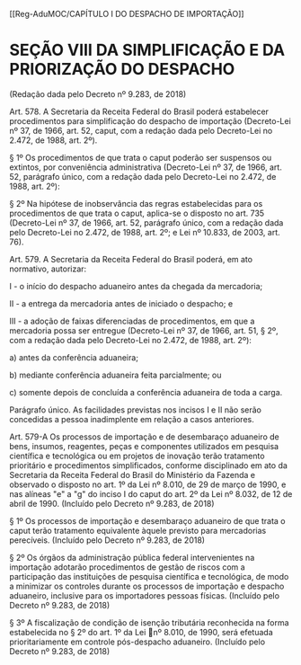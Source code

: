 [[Reg-AduMOC/CAPÍTULO I DO DESPACHO DE IMPORTAÇÃO]]

# SEÇÃO VIII DA SIMPLIFICAÇÃO E DA PRIORIZAÇÃO DO DESPACHO

(Redação dada pelo Decreto nº 9.283, de 2018)

Art. 578. A Secretaria da Receita Federal do Brasil poderá
estabelecer procedimentos para simplificação do despacho
de importação (Decreto-Lei nº 37, de 1966, art. 52, caput,
com a redação dada pelo Decreto-Lei no 2.472, de 1988, art.
2º).

§ 1º Os procedimentos de que trata o caput poderão ser
suspensos ou extintos, por conveniência administrativa
(Decreto-Lei nº 37, de 1966, art. 52, parágrafo único, com a
redação dada pelo Decreto-Lei no 2.472, de 1988, art. 2º):

§ 2º Na hipótese de inobservância das regras estabelecidas
para os procedimentos de que trata o caput, aplica-se o
disposto no art. 735 (Decreto-Lei nº 37, de 1966, art. 52,
parágrafo único, com a redação dada pelo Decreto-Lei no
2.472, de 1988, art. 2º; e Lei nº 10.833, de 2003, art. 76).

Art. 579. A Secretaria da Receita Federal do Brasil poderá, em
ato normativo, autorizar:

I - o início do despacho aduaneiro antes da chegada da
mercadoria;

II - a entrega da mercadoria antes de iniciado o despacho; e

III - a adoção de faixas diferenciadas de procedimentos, em
que a mercadoria possa ser entregue (Decreto-Lei nº 37, de
1966, art. 51, § 2º, com a redação dada pelo Decreto-Lei no
2.472, de 1988, art. 2º):

a) antes da conferência aduaneira;

b) mediante conferência aduaneira feita parcialmente; ou

c) somente depois de concluída a conferência aduaneira de
toda a carga.

Parágrafo único. As facilidades previstas nos incisos I e II não
serão concedidas a pessoa inadimplente em relação a casos
anteriores.

Art. 579-A Os processos de importação e de desembaraço
aduaneiro de bens, insumos, reagentes, peças e
componentes utilizados em pesquisa científica e tecnológica
ou em projetos de inovação terão tratamento prioritário e
procedimentos simplificados, conforme disciplinado em ato
da Secretaria da Receita Federal do Brasil do Ministério da
Fazenda e observado o disposto no art. 1º da Lei nº 8.010, de
29 de março de 1990, e nas alíneas "e" a "g" do inciso I do
caput do art. 2º da Lei nº 8.032, de 12 de abril de 1990.
(Incluído pelo Decreto nº 9.283, de 2018)

§ 1º Os processos de importação e desembaraço aduaneiro
de que trata o caput terão tratamento equivalente àquele
previsto para mercadorias perecíveis. (Incluído pelo Decreto
nº 9.283, de 2018)

§ 2º Os órgãos da administração pública federal
intervenientes na importação adotarão procedimentos de
gestão de riscos com a participação das instituições de
pesquisa científica e tecnológica, de modo a minimizar os
controles durante os processos de importação e despacho
aduaneiro, inclusive para os importadores pessoas físicas.
(Incluído pelo Decreto nº 9.283, de 2018)

§ 3º A fiscalização de condição de isenção tributária
reconhecida na forma estabelecida no § 2º do art. 1º da Lei
nº 8.010, de 1990, será efetuada prioritariamente em
controle pós-despacho aduaneiro. (Incluído pelo Decreto nº
9.283, de 2018)